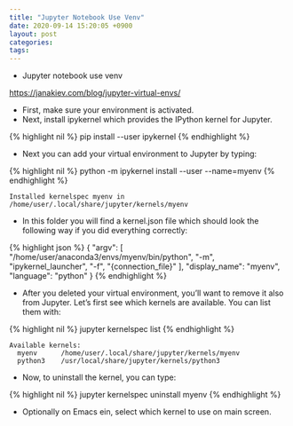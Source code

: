 ```yaml
---
title: "Jupyter Notebook Use Venv"
date: 2020-09-14 15:20:05 +0900
layout: post
categories: 
tags: 
---
```


-   Jupyter notebook use venv

<https://janakiev.com/blog/jupyter-virtual-envs/>

-   First, make sure your environment is activated.
-   Next, install ipykernel which provides the IPython kernel for Jupyter.

{% highlight nil %}
pip install --user ipykernel
{% endhighlight %}

-   Next you can add your virtual environment to Jupyter by typing:

{% highlight nil %}
python -m ipykernel install --user --name=myenv
{% endhighlight %}

    Installed kernelspec myenv in /home/user/.local/share/jupyter/kernels/myenv

-   In this folder you will find a kernel.json file which should look the following way if you did everything correctly:

{% highlight json %}
{
    "argv": [
        "/home/user/anaconda3/envs/myenv/bin/python",
        "-m",
        "ipykernel_launcher",
        "-f",
        "{connection_file}"
    ],
    "display_name": "myenv",
    "language": "python"
}
{% endhighlight %}

-   After you deleted your virtual environment, you’ll want to remove it also from Jupyter. Let’s first see which kernels are available. You can list them with:

{% highlight nil %}
jupyter kernelspec list
{% endhighlight %}

    Available kernels:
      myenv      /home/user/.local/share/jupyter/kernels/myenv
      python3    /usr/local/share/jupyter/kernels/python3

-   Now, to uninstall the kernel, you can type:

{% highlight nil %}
jupyter kernelspec uninstall myenv
{% endhighlight %}

-   Optionally on Emacs ein, select which kernel to use on main screen.
